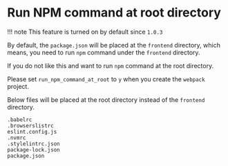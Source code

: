 # Run NPM command at root directory

!!! note
    This feature is turned on by default since `1.0.3`

By default, the `package.json` will be placed at the `frontend` directory, which means, you need to run `npm` command under the `frontend` directory.

If you do not like this and want to run `npm` command at the root directory.

Please set `run_npm_command_at_root` to `y` when you create the `webpack` project.

Below files will be placed at the root directory instead of the `frontend` directory.

```
.babelrc
.browserslistrc
eslint.config.js
.nvmrc
.stylelintrc.json
package-lock.json
package.json
```
